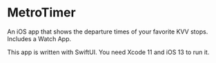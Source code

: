# MetroTimer
An iOS app that shows the departure times of your favorite KVV stops.
Includes a Watch App.

This app is written with SwiftUI. You need Xcode 11 and iOS 13 to run it.
